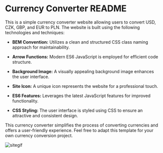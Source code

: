 # Currency Converter README
This is a simple currency converter website allowing users to convert USD, CZK, GBP, and EUR to PLN. The website is built using the following technologies and techniques:

- **BEM Convention:** Utilizes a clean and structured CSS class naming approach for maintainability.

- **Arrow Functions:** Modern ES6 JavaScript is employed for efficient code structure.

- **Background Image:** A visually appealing background image enhances the user interface.

- **Site Icon:** A unique icon represents the website for a professional touch.

- **ES6 Features:** Leverages the latest JavaScript features for improved functionality.

- **CSS Styling:** The user interface is styled using CSS to ensure an attractive and consistent design.

This currency converter simplifies the process of converting currencies and offers a user-friendly experience. Feel free to adapt this template for your own currency conversion project.

![sitegif](images/currencyConverter-demo.gif)

